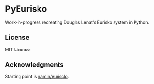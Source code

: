 # PyEurisko

Work-in-progress recreating Douglas Lenat's Eurisko system in Python.

## License

MIT License

## Acknowledgments

Starting point is [namin/eurisclo](https://github.com/namin/eurisclo).
